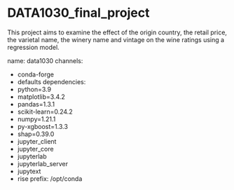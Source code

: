 # DATA1030_final_project

This project aims to examine the effect of the origin country, the retail price, the varietal name, the winery name and vintage on the wine ratings using a regression model. 

name: data1030
channels:
  - conda-forge
  - defaults
dependencies:
  - python=3.9
  - matplotlib=3.4.2
  - pandas=1.3.1
  - scikit-learn=0.24.2
  - numpy=1.21.1
  - py-xgboost=1.3.3
  - shap=0.39.0
  - jupyter_client
  - jupyter_core
  - jupyterlab
  - jupyterlab_server
  - jupytext
  - rise
prefix: /opt/conda
